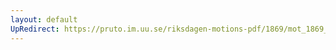 ```yaml
---
layout: default
UpRedirect: https://pruto.im.uu.se/riksdagen-motions-pdf/1869/mot_1869__ak__68/mot_1869__ak__68-003.pdf
---
```

